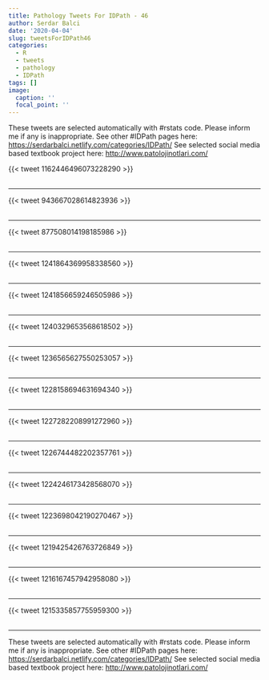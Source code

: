 ```yaml
---
title: Pathology Tweets For IDPath - 46
author: Serdar Balci
date: '2020-04-04'
slug: tweetsForIDPath46
categories:
  - R
  - tweets
  - pathology
  - IDPath
tags: []
image:
  caption: ''
  focal_point: ''
---
```



These tweets are selected automatically with #rstats code. Please inform me if any is inappropriate.
See other #IDPath pages here: https://serdarbalci.netlify.com/categories/IDPath/ 
See selected social media based textbook project here: http://www.patolojinotlari.com/

{{< tweet 1162446496073228290 >}}
<br>
<br>
<hr>
{{< tweet 943667028614823936 >}}
<br>
<br>
<hr>
{{< tweet 877508014198185986 >}}
<br>
<br>
<hr>
{{< tweet 1241864369958338560 >}}
<br>
<br>
<hr>
{{< tweet 1241856659246505986 >}}
<br>
<br>
<hr>
{{< tweet 1240329653568618502 >}}
<br>
<br>
<hr>
{{< tweet 1236565627550253057 >}}
<br>
<br>
<hr>
{{< tweet 1228158694631694340 >}}
<br>
<br>
<hr>
{{< tweet 1227282208991272960 >}}
<br>
<br>
<hr>
{{< tweet 1226744482202357761 >}}
<br>
<br>
<hr>
{{< tweet 1224246173428568070 >}}
<br>
<br>
<hr>
{{< tweet 1223698042190270467 >}}
<br>
<br>
<hr>
{{< tweet 1219425426763726849 >}}
<br>
<br>
<hr>
{{< tweet 1216167457942958080 >}}
<br>
<br>
<hr>
{{< tweet 1215335857755959300 >}}
<br>
<br>
<hr>


These tweets are selected automatically with #rstats code. Please inform me if any is inappropriate.
See other #IDPath pages here: https://serdarbalci.netlify.com/categories/IDPath/ 
See selected social media based textbook project here: http://www.patolojinotlari.com/
